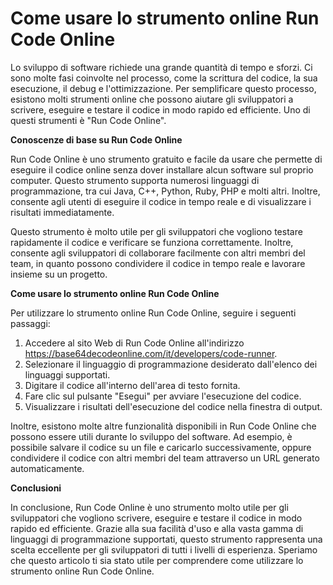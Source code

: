Come usare lo strumento online Run Code Online
==============================================

Lo sviluppo di software richiede una grande quantità di tempo e sforzi. Ci sono molte fasi coinvolte nel processo, come la scrittura del codice, la sua esecuzione, il debug e l'ottimizzazione. Per semplificare questo processo, esistono molti strumenti online che possono aiutare gli sviluppatori a scrivere, eseguire e testare il codice in modo rapido ed efficiente. Uno di questi strumenti è "Run Code Online".

**Conoscenze di base su Run Code Online**

Run Code Online è uno strumento gratuito e facile da usare che permette di eseguire il codice online senza dover installare alcun software sul proprio computer. Questo strumento supporta numerosi linguaggi di programmazione, tra cui Java, C++, Python, Ruby, PHP e molti altri. Inoltre, consente agli utenti di eseguire il codice in tempo reale e di visualizzare i risultati immediatamente.

Questo strumento è molto utile per gli sviluppatori che vogliono testare rapidamente il codice e verificare se funziona correttamente. Inoltre, consente agli sviluppatori di collaborare facilmente con altri membri del team, in quanto possono condividere il codice in tempo reale e lavorare insieme su un progetto.

**Come usare lo strumento online Run Code Online**

Per utilizzare lo strumento online Run Code Online, seguire i seguenti passaggi:

1. Accedere al sito Web di Run Code Online all'indirizzo <https://base64decodeonline.com/it/developers/code-runner>.
2. Selezionare il linguaggio di programmazione desiderato dall'elenco dei linguaggi supportati.
3. Digitare il codice all'interno dell'area di testo fornita.
4. Fare clic sul pulsante "Esegui" per avviare l'esecuzione del codice.
5. Visualizzare i risultati dell'esecuzione del codice nella finestra di output.

Inoltre, esistono molte altre funzionalità disponibili in Run Code Online che possono essere utili durante lo sviluppo del software. Ad esempio, è possibile salvare il codice su un file e caricarlo successivamente, oppure condividere il codice con altri membri del team attraverso un URL generato automaticamente.

**Conclusioni**

In conclusione, Run Code Online è uno strumento molto utile per gli sviluppatori che vogliono scrivere, eseguire e testare il codice in modo rapido ed efficiente. Grazie alla sua facilità d'uso e alla vasta gamma di linguaggi di programmazione supportati, questo strumento rappresenta una scelta eccellente per gli sviluppatori di tutti i livelli di esperienza. Speriamo che questo articolo ti sia stato utile per comprendere come utilizzare lo strumento online Run Code Online.